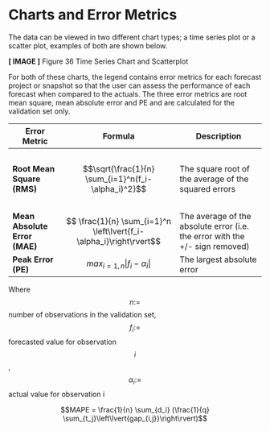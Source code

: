 # Charts and Error Metrics

The data can be viewed in two different chart types; a time series plot or a scatter plot, examples of both are shown below.


**[ IMAGE ]**
Figure 36 Time Series Chart and Scatterplot

For both of these charts, the legend contains error metrics for each forecast project or snapshot so that the user can assess the performance of each forecast when compared to the actuals.  The three error metrics are root mean square, mean absolute error and PE and are calculated for the validation set only.



| Error Metric                                                                                        | Formula | Description                                                                   |
|-----------------------------------------------------------------------------------------------------|---------|-------------------------------------------------------------------------------|
| **Root Mean Square (RMS)**                                                                              |  </br> $$\sqrt{\frac{1}{n}  \sum_{i=1}^n(f_i-\alpha_i)^2}$$  </br>    | The square root of the average of the squared errors                          |
| **Mean Absolute Error (MAE)**                                                                          |   $$ \frac{1}{n} \sum_{i=1}^n \left\lvert{f_i-\alpha_i}\right\rvert$$      | The average of the absolute error (i.e. the error with  the +/- sign removed) |
| **Peak Error (PE)**                                                                                     |   $$ max_{i=1, n} \left\lvert{f_i-\alpha_i}\right\rvert $$      | The largest absolute error                                                    |

Where $$n:=$$ number of observations in the validation set,  $$f_i:=$$ forecasted value for observation $$i$$, $$\alpha_i :=$$ actual value for observation i
 

 $$MAPE = \frac{1}{n} \sum_{d_i} (\frac{1}{q} \sum_{t_j}\left\lvert{gap_{i,j}}\right\rvert)$$